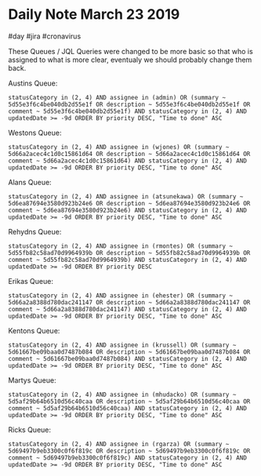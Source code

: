 # Daily Note March 23 2019
#day #jira #cronavirus

These Queues / JQL Queries were changed to be more basic so that who is assigned to what is more clear, eventualy we should probably change them back.

Austins Queue:

```
statusCategory in (2, 4) AND assignee in (admin) OR (summary ~ 5d55e3f6c4be040db2d55e1f OR description ~ 5d55e3f6c4be040db2d55e1f OR comment ~ 5d55e3f6c4be040db2d55e1f) AND statusCategory in (2, 4) AND updatedDate >= -9d ORDER BY priority DESC, "Time to done" ASC
```

Westons Queue:

```
statusCategory in (2, 4) AND assignee in (wjones) OR (summary ~ 5d66a2acec4c1d0c15861d64 OR description ~ 5d66a2acec4c1d0c15861d64 OR comment ~ 5d66a2acec4c1d0c15861d64) AND statusCategory in (2, 4) AND updatedDate >= -9d ORDER BY priority DESC, "Time to done" ASC
```

Alans Queue:

```
statusCategory in (2, 4) AND assignee in (atsunekawa) OR (summary ~ 5d6ea87694e3580d923b24e6 OR description ~ 5d6ea87694e3580d923b24e6 OR comment ~ 5d6ea87694e3580d923b24e6) AND statusCategory in (2, 4) AND updatedDate >= -9d ORDER BY priority DESC, "Time to done" ASC
```

Rehydns Queue:

```
statusCategory in (2, 4) AND assignee in (rmontes) OR (summary ~ 5d55fb82c58ad70d9964939b OR description ~ 5d55fb82c58ad70d9964939b OR comment ~ 5d55fb82c58ad70d9964939b) AND statusCategory in (2, 4) AND updatedDate >= -9d ORDER BY priority DESC
```

Erikas Queue:

```
statusCategory in (2, 4) AND assignee in (ehester) OR (summary ~ 5d66a2a8388d780dac241147 OR description ~ 5d66a2a8388d780dac241147 OR comment ~ 5d66a2a8388d780dac241147) AND statusCategory in (2, 4) AND updatedDate >= -9d ORDER BY priority DESC, "Time to done" ASC
```

Kentons Queue:

```
statusCategory in (2, 4) AND assignee in (krussell) OR (summary ~ 5d61667be09baa0d7487b084 OR description ~ 5d61667be09baa0d7487b084 OR comment ~ 5d61667be09baa0d7487b084) AND statusCategory in (2, 4) AND updatedDate >= -9d ORDER BY priority DESC, "Time to done" ASC
```

Martys Queue:

```
statusCategory in (2, 4) AND assignee in (mhudacko) OR (summary ~ 5d5af29b64b6510d56c40caa OR description ~ 5d5af29b64b6510d56c40caa OR comment ~ 5d5af29b64b6510d56c40caa) AND statusCategory in (2, 4) AND updatedDate >= -9d ORDER BY priority DESC, "Time to done" ASC
```

Ricks Queue:

```
statusCategory in (2, 4) AND assignee in (rgarza) OR (summary ~ 5d69497b9eb3300c0f6f819c OR description ~ 5d69497b9eb3300c0f6f819c OR comment ~ 5d69497b9eb3300c0f6f819c) AND statusCategory in (2, 4) AND updatedDate >= -9d ORDER BY priority DESC, "Time to done" ASC
```